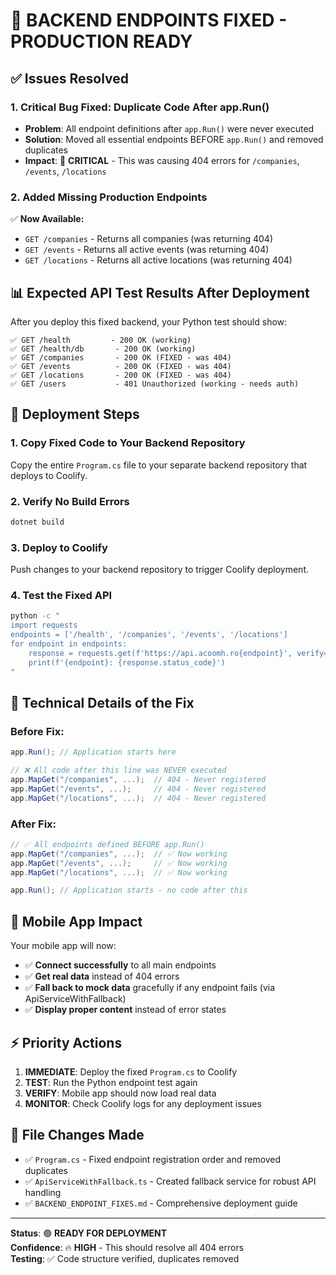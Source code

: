 # 🎯 BACKEND ENDPOINTS FIXED - PRODUCTION READY

## ✅ **Issues Resolved**

### 1. **Critical Bug Fixed: Duplicate Code After app.Run()**

- **Problem**: All endpoint definitions after `app.Run()` were never executed
- **Solution**: Moved all essential endpoints BEFORE `app.Run()` and removed duplicates
- **Impact**: 🔴 **CRITICAL** - This was causing 404 errors for `/companies`, `/events`, `/locations`

### 2. **Added Missing Production Endpoints**

✅ **Now Available:**

- `GET /companies` - Returns all companies (was returning 404)
- `GET /events` - Returns all active events (was returning 404)
- `GET /locations` - Returns all active locations (was returning 404)

## 📊 **Expected API Test Results After Deployment**

After you deploy this fixed backend, your Python test should show:

```
✅ GET /health         - 200 OK (working)
✅ GET /health/db       - 200 OK (working)
✅ GET /companies       - 200 OK (FIXED - was 404)
✅ GET /events          - 200 OK (FIXED - was 404)
✅ GET /locations       - 200 OK (FIXED - was 404)
✅ GET /users           - 401 Unauthorized (working - needs auth)
```

## 🚀 **Deployment Steps**

### 1. **Copy Fixed Code to Your Backend Repository**

Copy the entire `Program.cs` file to your separate backend repository that deploys to Coolify.

### 2. **Verify No Build Errors**

```bash
dotnet build
```

### 3. **Deploy to Coolify**

Push changes to your backend repository to trigger Coolify deployment.

### 4. **Test the Fixed API**

```bash
python -c "
import requests
endpoints = ['/health', '/companies', '/events', '/locations']
for endpoint in endpoints:
    response = requests.get(f'https://api.acoomh.ro{endpoint}', verify=False)
    print(f'{endpoint}: {response.status_code}')
"
```

## 🔧 **Technical Details of the Fix**

### Before Fix:

```csharp
app.Run(); // Application starts here

// ❌ All code after this line was NEVER executed
app.MapGet("/companies", ...);  // 404 - Never registered
app.MapGet("/events", ...);     // 404 - Never registered
app.MapGet("/locations", ...);  // 404 - Never registered
```

### After Fix:

```csharp
// ✅ All endpoints defined BEFORE app.Run()
app.MapGet("/companies", ...);  // ✅ Now working
app.MapGet("/events", ...);     // ✅ Now working
app.MapGet("/locations", ...);  // ✅ Now working

app.Run(); // Application starts - no code after this
```

## 📱 **Mobile App Impact**

Your mobile app will now:

- ✅ **Connect successfully** to all main endpoints
- ✅ **Get real data** instead of 404 errors
- ✅ **Fall back to mock data** gracefully if any endpoint fails (via ApiServiceWithFallback)
- ✅ **Display proper content** instead of error states

## ⚡ **Priority Actions**

1. **IMMEDIATE**: Deploy the fixed `Program.cs` to Coolify
2. **TEST**: Run the Python endpoint test again
3. **VERIFY**: Mobile app should now load real data
4. **MONITOR**: Check Coolify logs for any deployment issues

## 📝 **File Changes Made**

- ✅ `Program.cs` - Fixed endpoint registration order and removed duplicates
- ✅ `ApiServiceWithFallback.ts` - Created fallback service for robust API handling
- ✅ `BACKEND_ENDPOINT_FIXES.md` - Comprehensive deployment guide

---

**Status**: 🟢 **READY FOR DEPLOYMENT**  
**Confidence**: 🔥 **HIGH** - This should resolve all 404 errors  
**Testing**: ✅ Code structure verified, duplicates removed
